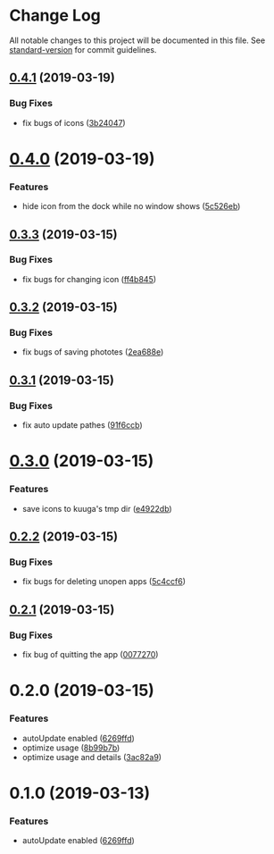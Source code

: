 # Change Log

All notable changes to this project will be documented in this file. See [standard-version](https://github.com/conventional-changelog/standard-version) for commit guidelines.

<a name="0.4.1"></a>
## [0.4.1](https://github.com/jrainlau/kuuga/compare/v0.4.0...v0.4.1) (2019-03-19)


### Bug Fixes

* fix bugs of icons ([3b24047](https://github.com/jrainlau/kuuga/commit/3b24047))



<a name="0.4.0"></a>
# [0.4.0](https://github.com/jrainlau/kuuga/compare/v0.3.3...v0.4.0) (2019-03-19)


### Features

* hide icon from the dock while no window shows ([5c526eb](https://github.com/jrainlau/kuuga/commit/5c526eb))



<a name="0.3.3"></a>
## [0.3.3](https://github.com/jrainlau/kuuga/compare/v0.3.2...v0.3.3) (2019-03-15)


### Bug Fixes

* fix bugs for changing icon ([ff4b845](https://github.com/jrainlau/kuuga/commit/ff4b845))



<a name="0.3.2"></a>
## [0.3.2](https://github.com/jrainlau/kuuga/compare/v0.3.1...v0.3.2) (2019-03-15)


### Bug Fixes

* fix bugs of saving phototes ([2ea688e](https://github.com/jrainlau/kuuga/commit/2ea688e))



<a name="0.3.1"></a>
## [0.3.1](https://github.com/jrainlau/kuuga/compare/v0.3.0...v0.3.1) (2019-03-15)


### Bug Fixes

* fix auto update pathes ([91f6ccb](https://github.com/jrainlau/kuuga/commit/91f6ccb))



<a name="0.3.0"></a>
# [0.3.0](https://github.com/jrainlau/kuuga/compare/v0.2.2...v0.3.0) (2019-03-15)


### Features

* save icons to kuuga's tmp dir ([e4922db](https://github.com/jrainlau/kuuga/commit/e4922db))



<a name="0.2.2"></a>
## [0.2.2](https://github.com/jrainlau/kuuga/compare/v0.2.1...v0.2.2) (2019-03-15)


### Bug Fixes

* fix bugs for deleting unopen apps ([5c4ccf6](https://github.com/jrainlau/kuuga/commit/5c4ccf6))



<a name="0.2.1"></a>
## [0.2.1](https://github.com/jrainlau/kuuga/compare/v0.2.0...v0.2.1) (2019-03-15)


### Bug Fixes

* fix bug of quitting the app ([0077270](https://github.com/jrainlau/kuuga/commit/0077270))



<a name="0.2.0"></a>
# 0.2.0 (2019-03-15)


### Features

* autoUpdate enabled ([6269ffd](https://github.com/jrainlau/kuuga/commit/6269ffd))
* optimize usage ([8b99b7b](https://github.com/jrainlau/kuuga/commit/8b99b7b))
* optimize usage and details ([3ac82a9](https://github.com/jrainlau/kuuga/commit/3ac82a9))



<a name="0.1.0"></a>
# 0.1.0 (2019-03-13)


### Features

* autoUpdate enabled ([6269ffd](https://github.com/jrainlau/kuuga/commit/6269ffd))
